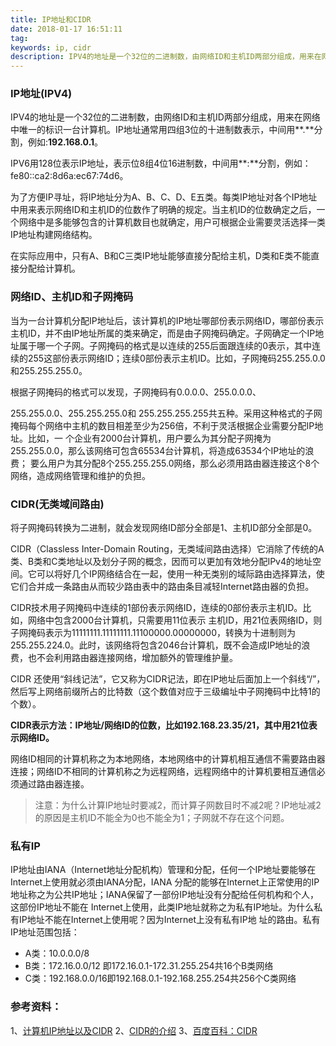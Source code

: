 ```yaml
---
title: IP地址和CIDR
date: 2018-01-17 16:51:11
tag: 
keywords: ip, cidr
description: IPV4的地址是一个32位的二进制数，由网络ID和主机ID两部分组成，用来在网络中唯一的标识一台计算机。
---
```



### IP地址(IPV4)
IPV4的地址是一个32位的二进制数，由网络ID和主机ID两部分组成，用来在网络中唯一的标识一台计算机。IP地址通常用四组3位的十进制数表示，中间用**.**分割，例如:**192.168.0.1**。

IPV6用128位表示IP地址，表示位8组4位16进制数，中间用**:**分割，例如：fe80::ca2:8d6a:ec67:74d6。

为了方便IP寻址，将IP地址分为A、B、C、D、E五类。每类IP地址对各个IP地址中用来表示网络ID和主机ID的位数作了明确的规定。当主机ID的位数确定之后，一个网络中是多能够包含的计算机数目也就确定，用户可根据企业需要灵活选择一类IP地址构建网络结构。

在实际应用中，只有A、B和C三类IP地址能够直接分配给主机，D类和E类不能直接分配给计算机。

### 网络ID、主机ID和子网掩码
当为一台计算机分配IP地址后，该计算机的IP地址哪部份表示网络ID，哪部份表示主机ID，并不由IP地址所属的类来确定，而是由子网掩码确定。子网确定一个IP地址属于哪一个子网。子网掩码的格式是以连续的255后面跟连续的0表示，其中连续的255这部份表示网络ID；连续0部份表示主机ID。比如，子网掩码255.255.0.0和255.255.255.0。

根据子网掩码的格式可以发现，子网掩码有0.0.0.0、255.0.0.0、

255.255.0.0、255.255.255.0和 255.255.255.255共五种。采用这种格式的子网掩码每个网络中主机的数目相差至少为256倍，不利于灵活根据企业需要分配IP地址。比如，一 个企业有2000台计算机，用户要么为其分配子网掩为255.255.0.0，那么该网络可包含65534台计算机，将造成63534个IP地址的浪费； 要么用户为其分配8个255.255.255.0网络，那么必须用路由器连接这个8个网络，造成网络管理和维护的负担。

### CIDR(无类域间路由)
将子网掩码转换为二进制，就会发现网络ID部分全部是1、主机ID部分全部是0。

CIDR（Classless Inter-Domain Routing，无类域间路由选择）它消除了传统的A类、B类和C类地址以及划分子网的概念，因而可以更加有效地分配IPv4的地址空间。它可以将好几个IP网络结合在一起，使用一种无类别的域际路由选择算法，使它们合并成一条路由从而较少路由表中的路由条目减轻Internet路由器的负担。

CIDR技术用子网掩码中连续的1部份表示网络ID，连续的0部份表示主机ID。比如，网络中包含2000台计算机，只需要用11位表示 主机ID，用21位表网络ID，则子网掩码表示为11111111.11111111.11100000.00000000，转换为十进制则为 255.255.224.0。此时，该网络将包含2046台计算机，既不会造成IP地址的浪费，也不会利用路由器连接网络，增加额外的管理维护量。

CIDR 还使用“斜线记法”，它又称为CIDR记法，即在IP地址后面加上一个斜线“/”，然后写上网络前缀所占的比特数（这个数值对应于三级编址中子网掩码中比特1的个数）。

**CIDR表示方法：IP地址/网络ID的位数，比如192.168.23.35/21，其中用21位表示网络ID。**

网络ID相同的计算机称之为本地网络，本地网络中的计算机相互通信不需要路由器连接；网络ID不相同的计算机称之为远程网络，远程网络中的计算机要相互通信必须通过路由器连接。

> 注意：为什么计算IP地址时要减2，而计算子网数目时不减2呢？IP地址减2的原因是主机ID不能全为0也不能全为1；子网就不存在这个问题。


### 私有IP
IP地址由IANA（Internet地址分配机构）管理和分配，任何一个IP地址要能够在Internet上使用就必须由IANA分配，IANA 分配的能够在Internet上正常使用的IP地址称之为公共IP地址；IANA保留了一部份IP地址没有分配给任何机构和个人，这部份IP地址不能在 Internet上使用，此类IP地址就称之为私有IP地址。为什么私有IP地址不能在Internet上使用呢？因为Internet上没有私有IP地 址的路由。私有IP地址范围包括：

* A类：10.0.0.0/8
* B类：172.16.0.0/12 即172.16.0.1-172.31.255.254共16个B类网络
* C类：192.168.0.0/16即192.168.0.1-192.168.255.254共256个C类网络

### 参考资料：
1、[计算机IP地址以及CIDR](http://blog.csdn.net/lwb102063/article/details/52954419)
2、[CIDR的介绍](http://blog.sina.com.cn/s/blog_635e1a9e0100yk6h.html)
3、[百度百科：CIDR](https://baike.baidu.com/item/%E6%97%A0%E7%B1%BB%E5%9F%9F%E9%97%B4%E8%B7%AF%E7%94%B1/240168?fr=aladdin&fromid=3695195&fromtitle=CIDR)